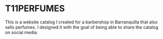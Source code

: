 # T11PERFUMES

This is a website catalog I created for a barbershop in Barranquilla that also sells perfumes. I designed it with the goal of being able to share the catalog on social media.
